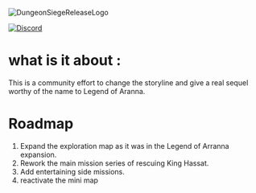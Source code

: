 ![DungeonSiegeReleaseLogo](https://github.com/user-attachments/assets/254c42a6-b217-4118-a935-c45b5b2d9162)


[![Discord](https://github-production-user-asset-6210df.s3.amazonaws.com/918081/263684745-bcca8b70-13c4-48d8-8e91-4b0be8a440e6.png)](https://discord.gg/invite/BV7Vf4jc)

# what is it about :

This is a community effort to change the storyline and give a real sequel worthy of the name to Legend of Aranna.

# Roadmap

1) Expand the exploration map as it was in the Legend of Arranna expansion.
2) Rework the main mission series of rescuing King Hassat.
3) Add entertaining side missions.
4) reactivate the mini map
